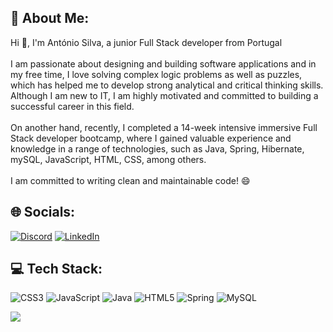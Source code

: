
## 💫 About Me:
Hi 👋, I'm António Silva, a junior Full Stack developer from Portugal
<br><br>I am passionate about designing and building software applications and in my free time, I love solving complex logic problems as well as puzzles, which has helped me to develop strong analytical and critical thinking skills. Although I am new to IT, I am highly motivated and committed to building a successful career in this field.<br><br>On another hand, recently, I completed a 14-week intensive immersive Full Stack developer bootcamp, where I gained valuable experience and knowledge in a range of technologies, such as Java, Spring, Hibernate, mySQL, JavaScript, HTML, CSS, among others.<br><br>I am committed to writing clean and maintainable code! 😄

## 🌐 Socials:
[![Discord](https://img.shields.io/badge/Discord-%237289DA.svg?logo=discord&logoColor=white)](https://discord.gg/zlaxx24#5350) [![LinkedIn](https://img.shields.io/badge/LinkedIn-%230077B5.svg?logo=linkedin&logoColor=white)](https://linkedin.com/in/antoniosilva24) 

## 💻 Tech Stack:
![CSS3](https://img.shields.io/badge/css3-%231572B6.svg?style=flat&logo=css3&logoColor=white) ![JavaScript](https://img.shields.io/badge/javascript-%23323330.svg?style=flat&logo=javascript&logoColor=%23F7DF1E) ![Java](https://img.shields.io/badge/java-%23ED8B00.svg?style=flat&logo=java&logoColor=white) ![HTML5](https://img.shields.io/badge/html5-%23E34F26.svg?style=flat&logo=html5&logoColor=white) ![Spring](https://img.shields.io/badge/spring-%236DB33F.svg?style=flat&logo=spring&logoColor=white) ![MySQL](https://img.shields.io/badge/mysql-%2300f.svg?style=flat&logo=mysql&logoColor=white)

[![](https://visitcount.itsvg.in/api?id=zlaxx24&icon=2&color=1)](https://visitcount.itsvg.in)
